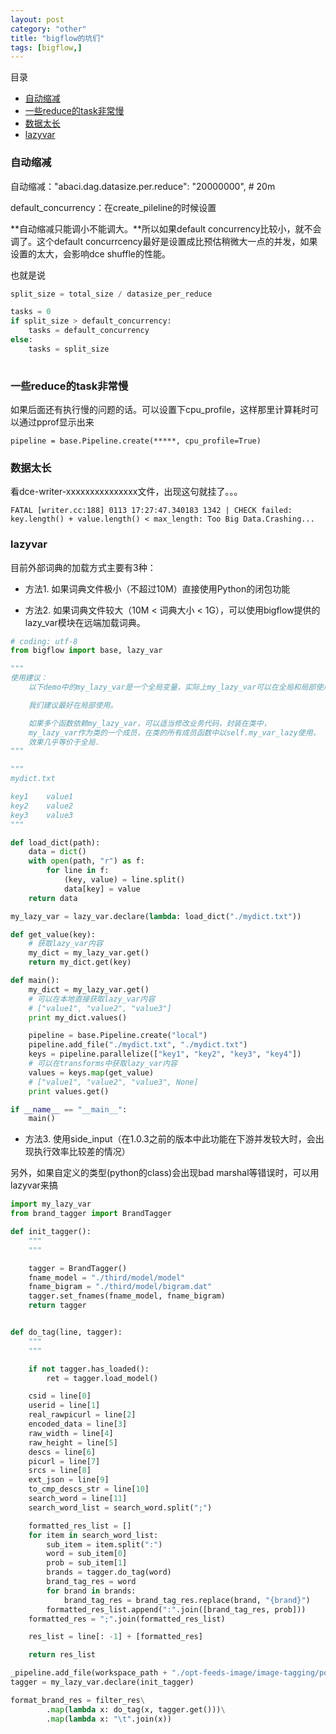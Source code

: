 ```yaml
---
layout: post
category: "other"
title: "bigflow的坑们"
tags: [bigflow,]
---
```


目录

<!-- TOC -->

- [自动缩减](#%E8%87%AA%E5%8A%A8%E7%BC%A9%E5%87%8F)
- [一些reduce的task非常慢](#%E4%B8%80%E4%BA%9Breduce%E7%9A%84task%E9%9D%9E%E5%B8%B8%E6%85%A2)
- [数据太长](#%E6%95%B0%E6%8D%AE%E5%A4%AA%E9%95%BF)
- [lazyvar](#lazyvar)

<!-- /TOC -->

### 自动缩减

自动缩减："abaci.dag.datasize.per.reduce": "20000000", # 20m

default_concurrency：在create_pileline的时候设置

**自动缩减只能调小不能调大。**所以如果default concurrency比较小，就不会调了。这个default concurrcency最好是设置成比预估稍微大一点的并发，如果设置的太大，会影响dce shuffle的性能。

也就是说

```python
split_size = total_size / datasize_per_reduce

tasks = 0
if split_size > default_concurrency:
    tasks = default_concurrency
else:
    tasks = split_size
 
```

### 一些reduce的task非常慢

如果后面还有执行慢的问题的话。可以设置下cpu_profile，这样那里计算耗时可以通过pprof显示出来

```
pipeline = base.Pipeline.create(*****, cpu_profile=True)
```

### 数据太长

看dce-writer-xxxxxxxxxxxxxxx文件，出现这句就挂了。。。

```
FATAL [writer.cc:188] 0113 17:27:47.340183 1342 | CHECK failed: key.length() + value.length() < max_length: Too Big Data.Crashing...
```


### lazyvar

目前外部词典的加载方式主要有3种：

+ 方法1. 如果词典文件极小（不超过10M）直接使用Python的闭包功能

+ 方法2. 如果词典文件较大（10M < 词典大小 < 1G），可以使用bigflow提供的lazy_var模块在远端加载词典。

```python
# coding: utf-8
from bigflow import base, lazy_var

"""
使用建议：
    以下demo中的my_lazy_var是一个全局变量，实际上my_lazy_var可以在全局和局部使用。

    我们建议最好在局部使用。

    如果多个函数依赖my_lazy_var，可以适当修改业务代码，封装在类中，
    my_lazy_var作为类的一个成员，在类的所有成员函数中以self.my_var_lazy使用，
    效果几乎等价于全局.
"""

"""
mydict.txt

key1    value1
key2    value2
key3    value3
"""

def load_dict(path):
    data = dict()
    with open(path, "r") as f:
        for line in f:
            (key, value) = line.split()
            data[key] = value
    return data

my_lazy_var = lazy_var.declare(lambda: load_dict("./mydict.txt"))

def get_value(key):
    # 获取lazy_var内容
    my_dict = my_lazy_var.get()
    return my_dict.get(key)

def main():
    my_dict = my_lazy_var.get()
    # 可以在本地直接获取lazy_var内容
    # ["value1", "value2", "value3"]
    print my_dict.values()

    pipeline = base.Pipeline.create("local")
    pipeline.add_file("./mydict.txt", "./mydict.txt")
    keys = pipeline.parallelize(["key1", "key2", "key3", "key4"])
    # 可以在transforms中获取lazy_var内容
    values = keys.map(get_value)
    # ["value1", "value2", "value3", None]
    print values.get()

if __name__ == "__main__":
    main()

```

+ 方法3. 使用side_input（在1.0.3之前的版本中此功能在下游并发较大时，会出现执行效率比较差的情况）

另外，如果自定义的类型(python的class)会出现bad marshal等错误时，可以用lazyvar来搞

```python
import my_lazy_var
from brand_tagger import BrandTagger

def init_tagger():
    """
    """

    tagger = BrandTagger()
    fname_model = "./third/model/model"
    fname_bigram = "./third/model/bigram.dat"
    tagger.set_fnames(fname_model, fname_bigram)
    return tagger


def do_tag(line, tagger):
    """
    """

    if not tagger.has_loaded():
        ret = tagger.load_model()

    csid = line[0]
    userid = line[1]
    real_rawpicurl = line[2]
    encoded_data = line[3]
    raw_width = line[4]
    raw_height = line[5]
    descs = line[6]
    picurl = line[7]
    srcs = line[8]
    ext_json = line[9]
    to_cmp_descs_str = line[10]
    search_word = line[11]
    search_word_list = search_word.split(";")

    formatted_res_list = []
    for item in search_word_list:
        sub_item = item.split(":")
        word = sub_item[0]
        prob = sub_item[1]
        brands = tagger.do_tag(word)
        brand_tag_res = word
        for brand in brands:
            brand_tag_res = brand_tag_res.replace(brand, "{brand}")
        formatted_res_list.append(":".join([brand_tag_res, prob]))
    formatted_res = ";".join(formatted_res_list)

    res_list = line[: -1] + [formatted_res]

    return res_list

_pipeline.add_file(workspace_path + "./opt-feeds-image/image-tagging/postprocess/my_lazy_var.py", "my_lazy_var.py")
tagger = my_lazy_var.declare(init_tagger)

format_brand_res = filter_res\
        .map(lambda x: do_tag(x, tagger.get()))\
        .map(lambda x: "\t".join(x))


```